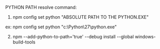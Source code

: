 PYTHON PATH resolve command:
1) npm config set python "ABSOLUTE PATH TO THE PYTHON.EXE"

ex:  npm config set python "c:\Python\27\python.exe"

2) npm --add-python-to-path='true' --debug install --global windows-build-tools
